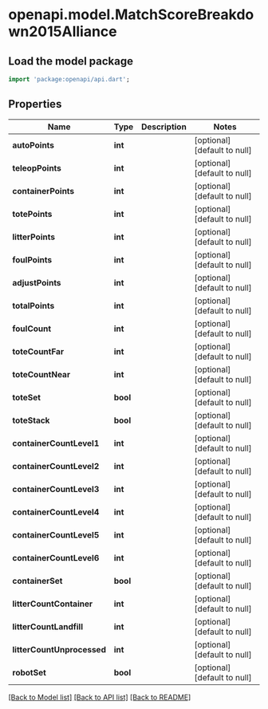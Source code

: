 # openapi.model.MatchScoreBreakdown2015Alliance

## Load the model package
```dart
import 'package:openapi/api.dart';
```

## Properties
Name | Type | Description | Notes
------------ | ------------- | ------------- | -------------
**autoPoints** | **int** |  | [optional] [default to null]
**teleopPoints** | **int** |  | [optional] [default to null]
**containerPoints** | **int** |  | [optional] [default to null]
**totePoints** | **int** |  | [optional] [default to null]
**litterPoints** | **int** |  | [optional] [default to null]
**foulPoints** | **int** |  | [optional] [default to null]
**adjustPoints** | **int** |  | [optional] [default to null]
**totalPoints** | **int** |  | [optional] [default to null]
**foulCount** | **int** |  | [optional] [default to null]
**toteCountFar** | **int** |  | [optional] [default to null]
**toteCountNear** | **int** |  | [optional] [default to null]
**toteSet** | **bool** |  | [optional] [default to null]
**toteStack** | **bool** |  | [optional] [default to null]
**containerCountLevel1** | **int** |  | [optional] [default to null]
**containerCountLevel2** | **int** |  | [optional] [default to null]
**containerCountLevel3** | **int** |  | [optional] [default to null]
**containerCountLevel4** | **int** |  | [optional] [default to null]
**containerCountLevel5** | **int** |  | [optional] [default to null]
**containerCountLevel6** | **int** |  | [optional] [default to null]
**containerSet** | **bool** |  | [optional] [default to null]
**litterCountContainer** | **int** |  | [optional] [default to null]
**litterCountLandfill** | **int** |  | [optional] [default to null]
**litterCountUnprocessed** | **int** |  | [optional] [default to null]
**robotSet** | **bool** |  | [optional] [default to null]

[[Back to Model list]](../README.md#documentation-for-models) [[Back to API list]](../README.md#documentation-for-api-endpoints) [[Back to README]](../README.md)


